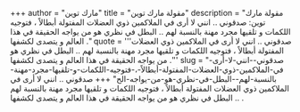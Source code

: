 +++
author = "مارك توين"
title = "مقولة مارك توين"
description = "مقولة مارك توين: صدقوني .. انني لا أرى في الملاكمين ذوي العضلات المفتولة أبطالاً ، فتوجيه اللكمات و تلقيها مجرد مهنة بالنسبة لهم .. البطل في نظري هو من يواجه الحقيقة في هذا العالم و يتصدى لكشفها ."
quote = '''صدقوني .. انني لا أرى في الملاكمين ذوي العضلات المفتولة أبطالاً ، فتوجيه اللكمات و تلقيها مجرد مهنة بالنسبة لهم .. البطل في نظري هو من يواجه الحقيقة في هذا العالم و يتصدى لكشفها .'''
slug = "صدقوني--انني-لا-أرى-في-الملاكمين-ذوي-العضلات-المفتولة-أبطالاً-،-فتوجيه-اللكمات-و-تلقيها-مجرد-مهنة-بالنسبة-لهم--البطل-في-نظري-هو-من-يواجه-الح"
+++
صدقوني .. انني لا أرى في الملاكمين ذوي العضلات المفتولة أبطالاً ، فتوجيه اللكمات و تلقيها مجرد مهنة بالنسبة لهم .. البطل في نظري هو من يواجه الحقيقة في هذا العالم و يتصدى لكشفها .
